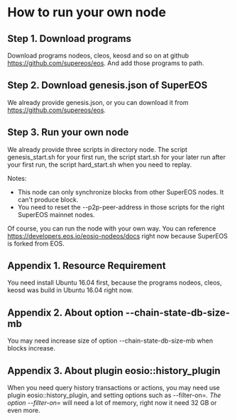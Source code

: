 # How to run your own node

## Step 1. Download programs
Download programs nodeos, cleos, keosd and so on at github https://github.com/supereos/eos. And add those programs to path.

## Step 2. Download genesis.json of SuperEOS
We already provide genesis.json, or you can download it from https://github.com/supereos/eos.

## Step 3. Run your own node
We already provide three scripts in directory node. The script genesis_start.sh for your first run, the script start.sh for your later run after your first run, the script hard_start.sh when you need to replay.

Notes:
- This node can only synchronize blocks from other SuperEOS nodes. It can't produce block.
- You need to reset the --p2p-peer-address in those scripts for the right SuperEOS mainnet nodes.

Of course, you can run the node with your own way. You can reference https://developers.eos.io/eosio-nodeos/docs right now because SuperEOS is forked from EOS.

## Appendix 1. Resource Requirement
You need install Ubuntu 16.04 first, because the programs nodeos, cleos, keosd was build in Ubuntu 16.04 right now.

## Appendix 2. About option --chain-state-db-size-mb
You may need increase size of option --chain-state-db-size-mb when blocks increase.

## Appendix 3. About plugin eosio::history_plugin
When you need query history transactions or actions, you may need use plugin eosio::history_plugin, and setting options such as --filter-on=*. The option --filter-on=* will need a lot of memory, right now it need 32 GB or even more.

